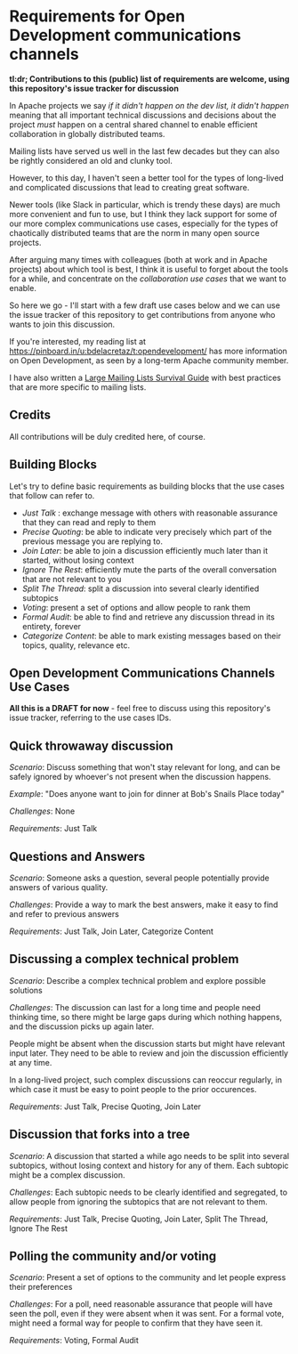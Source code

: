 # Requirements for Open Development communications channels

**tl:dr; Contributions to this (public) list of requirements are welcome, using this repository's issue tracker for discussion**

In Apache projects we say _if it didn't happen on the dev list, it didn't happen_ meaning that all important technical discussions and decisions about the project _must_ happen on a central shared channel to enable efficient collaboration in globally distributed teams.

Mailing lists have served us well in the last few decades but they can also be rightly considered an old and clunky tool.

However, to this day, I haven't seen a better tool for the types of long-lived and complicated discussions that lead to creating great software.

Newer tools (like Slack in particular, which is trendy these days) are much more convenient and fun to use, but I think they lack support for some of our more complex communications use cases, especially for the types of chaotically distributed teams that are the norm in many open source projects.

After arguing many times with colleagues (both at work and in Apache projects) about which tool is best, I think it is useful to forget about the tools for a while, and concentrate on the _collaboration use cases_ that we want to enable.

So here we go - I'll start with a few draft use cases below and we can use the issue tracker of this repository to get contributions from anyone who wants to join this discussion.

If you're interested, my reading list at https://pinboard.in/u:bdelacretaz/t:opendevelopment/ has more information on Open Development, as seen by a long-term Apache community member.

I have also written a [Large Mailing Lists Survival Guide](http://blogs.adobe.com/opendev/2014/05/28/large-mailing-lists-survival-guide/) with best practices that are more specific to mailing lists.

## Credits
All contributions will be duly credited here, of course.

## Building Blocks
Let's try to define basic requirements as building blocks that the use cases that follow can refer to.

* *Just Talk* : exchange message with others with reasonable assurance that they can read and reply to them
* *Precise Quoting*: be able to indicate very precisely which part of the previous message you are replying to.
* *Join Later*: be able to join a discussion efficiently much later than it started, without losing context
* *Ignore The Rest*: efficiently mute the parts of the overall conversation that are not relevant to you
* *Split The Thread*: split a discussion into several clearly identified subtopics
* *Voting*: present a set of options and allow people to rank them
* *Formal Audit*: be able to find and retrieve any discussion thread in its entirety, forever
* *Categorize Content*: be able to mark existing messages based on their topics, quality, relevance etc.

## Open Development Communications Channels Use Cases

**All this is a DRAFT for now** - feel free to discuss using this repository's issue tracker, referring to the use cases IDs.

## Quick throwaway discussion
_Scenario_: Discuss something that won't stay relevant for long, and can be safely ignored by whoever's not present when the discussion happens.

_Example_: "Does anyone want to join for dinner at Bob's Snails Place today"

_Challenges_: None

_Requirements_: Just Talk

## Questions and Answers
_Scenario_: Someone asks a question, several people potentially provide answers of various quality.

_Challenges_: Provide a way to mark the best answers, make it easy to find and refer to previous answers

_Requirements_: Just Talk, Join Later, Categorize Content

## Discussing a complex technical problem
_Scenario_:  Describe a complex technical problem and explore possible solutions

_Challenges_: 
The discussion can last for a long time and people need thinking time, so there might be large gaps during which nothing happens, and the discussion picks up again later.

People might be absent when the discussion starts but might have relevant input later. They need to be able to review and join the discussion efficiently at any time.

In a long-lived project, such complex discussions can reoccur regularly, in which case it must be easy to point people to the prior occurences.

_Requirements_: Just Talk, Precise Quoting, Join Later

## Discussion that forks into a tree
_Scenario_: A discussion that started a while ago needs to be split into several subtopics, without losing context and history for any of them. Each subtopic might be a complex discussion.

_Challenges_: Each subtopic needs to be clearly identified and segregated, to allow people from ignoring the subtopics that are not relevant to them.

_Requirements_: Just Talk, Precise Quoting, Join Later, Split The Thread, Ignore The Rest

## Polling the community and/or voting
_Scenario_:  Present a set of options to the community and let people express their preferences

_Challenges_: For a poll, need reasonable assurance that people will have seen the poll, even if they were absent when it was sent. For a formal vote, might need a formal way for people to confirm that they have seen it.

_Requirements_: Voting, Formal Audit
